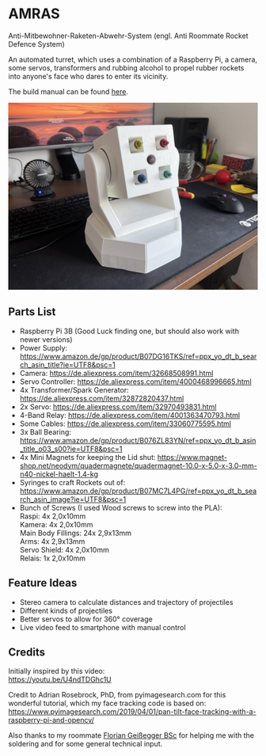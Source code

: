 # AMRAS
Anti-Mitbewohner-Raketen-Abwehr-System (engl. Anti Roommate Rocket Defence System)

An automated turret, which uses a combination of a Raspberry Pi, a camera, some servos, transformers and rubbing alcohol
to propel rubber rockets into anyone's face who dares to enter its vicinity.

The build manual can be found [here](./Manual/AMRAS%20Build%20Manual.pdf).

![AMRAS](./Images/AMRAS.JPG)

## Parts List

 - Raspberry Pi 3B (Good Luck finding one, but should also work with newer versions)  
 - Power Supply: https://www.amazon.de/gp/product/B07DG16TKS/ref=ppx_yo_dt_b_search_asin_title?ie=UTF8&psc=1  
 - Camera: https://de.aliexpress.com/item/32668508991.html  
 - Servo Controller: https://de.aliexpress.com/item/4000468996665.html  
 - 4x Transformer/Spark Generator: https://de.aliexpress.com/item/32872820437.html  
 - 2x Servo: https://de.aliexpress.com/item/32970493831.html  
 - 4-Band Relay: https://de.aliexpress.com/item/4001363470793.html  
 - Some Cables: https://de.aliexpress.com/item/33060775595.html  
 - 3x Ball Bearing: https://www.amazon.de/gp/product/B076ZL83YN/ref=ppx_yo_dt_b_asin_title_o03_s00?ie=UTF8&psc=1  
 - 4x Mini Magnets for keeping the Lid shut: https://www.magnet-shop.net/neodym/quadermagnete/quadermagnet-10.0-x-5.0-x-3.0-mm-n40-nickel-haelt-1.4-kg  
 - Syringes to craft Rockets out of: https://www.amazon.de/gp/product/B07MC7L4PG/ref=ppx_yo_dt_b_search_asin_image?ie=UTF8&psc=1  
 - Bunch of Screws (I used Wood screws to screw into the PLA):  
Raspi: 4x 2,0x10mm  
Kamera: 4x 2,0x10mm  
Main Body Fillings: 24x 2,9x13mm  
Arms: 4x 2,9x13mm  
Servo Shield: 4x 2,0x10mm  
Relais: 1x 2,0x10mm  

## Feature Ideas

 - Stereo camera to calculate distances and trajectory of projectiles
 - Different kinds of projectiles
 - Better servos to allow for 360° coverage
 - Live video feed to smartphone with manual control

## Credits

Initially inspired by this video:  
https://youtu.be/U4ndTDGhc1U

Credit to Adrian Rosebrock, PhD, from pyimagesearch.com for this wonderful tutorial, which my face tracking code is based on:  
https://www.pyimagesearch.com/2019/04/01/pan-tilt-face-tracking-with-a-raspberry-pi-and-opencv/

Also thanks to my roommate [Florian Geißegger BSc](mailto:florian.geissegger@gmx.com) for helping me with the soldering and for some general technical input.